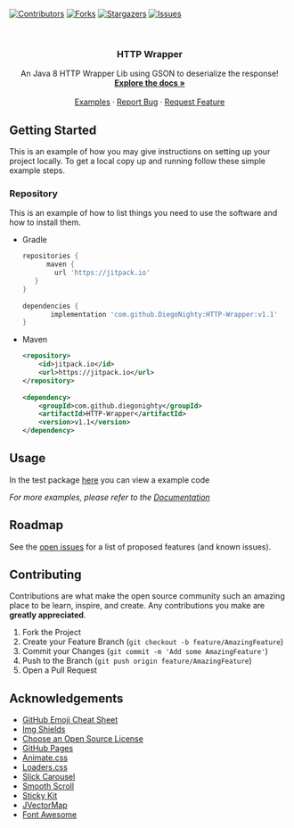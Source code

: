 <!--
*** Thanks for checking out the Best-README-Template. If you have a suggestion
*** that would make this better, please fork the repo and create a pull request
*** or simply open an issue with the tag "enhancement".
*** Thanks again! Now go create something AMAZING! :D
-->



<!-- PROJECT SHIELDS -->
<!--
*** I'm using markdown "reference style" links for readability.
*** Reference links are enclosed in brackets [ ] instead of parentheses ( ).
*** See the bottom of this document for the declaration of the reference variables
*** for contributors-url, forks-url, etc. This is an optional, concise syntax you may use.
*** https://www.markdownguide.org/basic-syntax/#reference-style-links
-->
[![Contributors][contributors-shield]][contributors-url]
[![Forks][forks-shield]][forks-url]
[![Stargazers][stars-shield]][stars-url]
[![Issues][issues-shield]][issues-url]



<!-- PROJECT LOGO -->
<br />
  <h3 align="center">HTTP Wrapper</h3>

  <p align="center">
    An Java 8 HTTP Wrapper Lib using GSON to deserialize the response!
    <br />
    <a href="https://diegonighty.github.io/HTTP-Wrapper/"><strong>Explore the docs »</strong></a>
    <br />
    <br />
    <a href="https://github.com/DiegoNighty/HTTP-Wrapper/blob/main/src/test/java/HTTPTest.java">Examples</a>
    ·
    <a href="https://github.com/DiegoNighty/HTTP-Wrapper/issues">Report Bug</a>
    ·
    <a href="https://github.com/DiegoNighty/HTTP-Wrapper/issues">Request Feature</a>
  </p>

<!-- GETTING STARTED -->
## Getting Started

This is an example of how you may give instructions on setting up your project locally.
To get a local copy up and running follow these simple example steps.

### Repository

This is an example of how to list things you need to use the software and how to install them.
* Gradle
  ```groovy
  repositories {
	    maven { 
          url 'https://jitpack.io' 
     }
  }
 
  dependencies {
	     implementation 'com.github.DiegoNighty:HTTP-Wrapper:v1.1'
  }
  ```

* Maven
  ```xml
  <repository>
	  <id>jitpack.io</id>
	  <url>https://jitpack.io</url>
  </repository>
  		
  <dependency>
      <groupId>com.github.diegonighty</groupId>
      <artifactId>HTTP-Wrapper</artifactId>
      <version>v1.1</version>
  </dependency>
  ```

<!-- USAGE EXAMPLES -->
## Usage

In the test package [here](https://github.com/DiegoNighty/HTTP-Wrapper/blob/main/src/test/java/HTTPTest.java) you can view a example code

_For more examples, please refer to the [Documentation](https://diegonighty.github.io/HTTP-Wrapper/)_



<!-- ROADMAP -->
## Roadmap

See the [open issues](https://github.com/DiegoNighty/HTTP-Wrapper/issues) for a list of proposed features (and known issues).



<!-- CONTRIBUTING -->
## Contributing

Contributions are what make the open source community such an amazing place to be learn, inspire, and create. Any contributions you make are **greatly appreciated**.

1. Fork the Project
2. Create your Feature Branch (`git checkout -b feature/AmazingFeature`)
3. Commit your Changes (`git commit -m 'Add some AmazingFeature'`)
4. Push to the Branch (`git push origin feature/AmazingFeature`)
5. Open a Pull Request

<!-- ACKNOWLEDGEMENTS -->
## Acknowledgements
* [GitHub Emoji Cheat Sheet](https://www.webpagefx.com/tools/emoji-cheat-sheet)
* [Img Shields](https://shields.io)
* [Choose an Open Source License](https://choosealicense.com)
* [GitHub Pages](https://pages.github.com)
* [Animate.css](https://daneden.github.io/animate.css)
* [Loaders.css](https://connoratherton.com/loaders)
* [Slick Carousel](https://kenwheeler.github.io/slick)
* [Smooth Scroll](https://github.com/cferdinandi/smooth-scroll)
* [Sticky Kit](http://leafo.net/sticky-kit)
* [JVectorMap](http://jvectormap.com)
* [Font Awesome](https://fontawesome.com)


<!-- MARKDOWN LINKS & IMAGES -->
<!-- https://www.markdownguide.org/basic-syntax/#reference-style-links -->
[contributors-shield]: https://img.shields.io/github/contributors/DiegoNighty/HTTP-Wrapper.svg?style=for-the-badge
[contributors-url]: https://github.com/DiegoNighty/HTTP-Wrapper/graphs/contributors
[forks-shield]: https://img.shields.io/github/forks/DiegoNighty/HTTP-Wrapper.svg?style=for-the-badge
[forks-url]: https://github.com/DiegoNighty/HTTP-Wrapper/network/members
[stars-shield]: https://img.shields.io/github/stars/DiegoNighty/HTTP-Wrapper.svg?style=for-the-badge
[stars-url]: https://github.com/DiegoNighty/HTTP-Wrapper/stargazers
[issues-shield]: https://img.shields.io/github/issues/DiegoNighty/HTTP-Wrapper.svg?style=for-the-badge
[issues-url]: https://github.com/DiegoNighty/HTTP-Wrapper/issues

